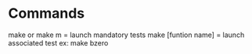# Commands
make or make m = launch mandatory tests
make [funtion name] = launch associated test ex: make bzero
